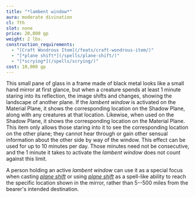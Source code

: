 ```yaml
---
title: "*lambent window*"
aura: moderate divination
cl: 7th
slot: none
price: 20,000 gp
weight: 2 lbs.
construction_requirements:
  - "[Craft Wondrous Item](/feats/craft-wondrous-item/)"
  - "[*plane shift*](/spells/plane-shift/)"
  - "[*scrying*](/spells/scrying/)"
cost: 10,000 gp
---
```


This small pane of glass in a frame made of black metal looks like a small hand mirror at first glance, but when a creature spends at least 1 minute staring into its reflection, the image shifts and changes, showing the landscape of another plane. If the *lambent window* is activated on the Material Plane, it shows the corresponding location on the Shadow Plane, along with any creatures at that location. Likewise, when used on the Shadow Plane, it shows the corresponding location on the Material Plane. This item only allows those staring into it to see the corresponding location on the other plane; they cannot hear through or gain other sensual information about the other side by way of the window. This effect can be used for up to 10 minutes per day. Those minutes need not be consecutive, and the 1 minute it takes to activate the *lambent window* does not count against this limit.

A person holding an active *lambent window* can use it as a special focus when casting [*plane shift*](/spells/plane-shift/) or using [*plane shift*](/spells/plane-shift/) as a spell-like ability to reach the specific location shown in the mirror, rather than 5--500 miles from the bearer's intended destination.

